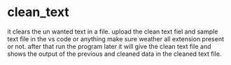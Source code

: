 # clean_text
it clears the un wanted text in a file. upload the clean text fiel and sample text file in the vs code or anything make sure weather all extension present or not. after that run the program later it will give the clean text file and shows the output of the previous and cleaned data in the cleaned text file.
